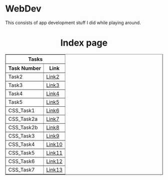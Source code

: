 # WebDev
This consists of app development stuff I did while playing around.
<!DOCTYPE html>
<html lang="en">
<head>
    <meta charset="UTF-8">
    <meta name="viewport" content="width=device-width, initial-scale=1.0">
    <title>Document</title>
</head>
<body>
    <center>
        <h1>Index page</h1>
        <table border="1">
            <tr>
                <th colspan="2">Tasks</th>
            </tr>
            <tr>
                <th>Task Number</th>
                <th>Link</th>
            </tr>
            <tr>
                <td>Task2</td>
                <td><a href="./task2.html">Link2</a></td>
            </tr>
            <tr>
                <td>Task3</td>
                <td><a href="./task3.html">Link3</a></td>
            </tr>
            <tr>
                <td>Task4</td>
                <td><a href="./task4.html">Link4</a></td>
            </tr>
            <tr>
                <td>Task5</td>
                <td><a href="./task5.html">Link5</a></td>
            </tr>
            <tr>
                <td>CSS_Task1</td>
                <td><a href="./CSS_task1.html">Link6</a></td>
            </tr>
            <tr>
                <td>CSS_Task2a</td>
                <td><a href="./CSS_task2a.html">Link7</a></td>
            </tr>
            <tr>
                <td>CSS_Task2b</td>
                <td><a href="./CSS_Task2b.html">Link8</a></td>
            </tr>
            <tr>
                <td>CSS_Task3</td>
                <td><a href="./CSS_task3.html">Link9</a></td>
            </tr>
            <tr>
                <td>CSS_Task4</td>
                <td><a href="./CSS_task4.html">Link10</a></td>
            </tr>
            <tr>
                <td>CSS_Task5</td>
                <td><a href="./CSS_task5.html">Link11</a></td>
            </tr>
            <tr>
                <td>CSS_Task6</td>
                <td><a href="./CSS_task6.html">Link12</a></td>
            </tr>
            <tr>
                <td>CSS_Task7</td>
                <td><a href="./CSS_task7.html">Link13</a></td>
            </tr>
        </table>
    </center>
</body>
</html>

